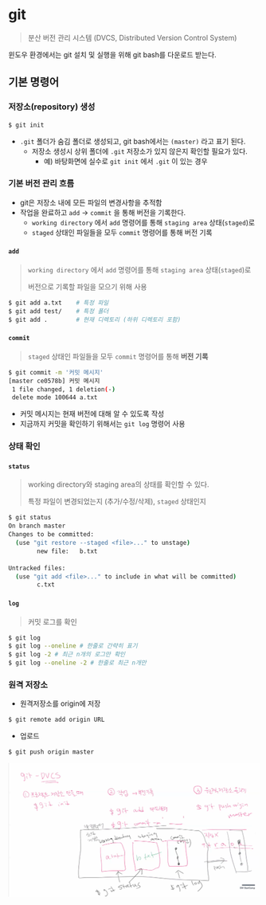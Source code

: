# git

> 분산 버전 관리 시스템 (DVCS, Distributed Version Control System)

윈도우 환경에서는 git 설치 및 실행을 위해 git bash를 다운로드 받는다.

## 기본 명령어

### 저장소(repository) 생성

```bash
$ git init
```

* `.git` 폴더가 숨김 폴더로 생성되고, git bash에서는 `(master)` 라고 표기 된다.
  * 저장소 생성시 상위 폴더에 `.git` 저장소가 있지 않은지 확인할 필요가 있다.
    * 예) 바탕화면에 실수로 `git init` 에서 `.git` 이 있는 경우

### 기본 버전 관리 흐름

* git은 저장소 내에 모든 파일의 변경사항을 추적함
* 작업을 완료하고 `add` -> `commit` 을 통해 버전을 기록한다.
  * `working directory` 에서 `add` 명령어를 통해 `staging area` 상태(`staged`)로
  * `staged` 상태인 파일들을 모두 `commit` 명령어를 통해 버전 기록

#### `add`

> `working directory` 에서 `add` 명령어를 통해 `staging area` 상태(`staged`)로
>
> 버전으로 기록할 파일을 모으기 위해 사용

```bash
$ git add a.txt    # 특정 파일
$ git add test/    # 특정 폴더
$ git add .        # 현재 디렉토리 (하위 디렉토리 포함)
```

#### `commit` 

> `staged` 상태인 파일들을 모두 `commit` 명령어를 통해 **버전 기록**

```bash
$ git commit -m '커밋 메시지'
[master ce0578b] 커밋 메시지
 1 file changed, 1 deletion(-)
 delete mode 100644 a.txt
```

* 커밋 메시지는 현재 버전에 대해 알 수 있도록 작성
* 지금까지 커밋을 확인하기 위해서는 `git log` 명령어 사용

### 상태 확인 

#### `status`

> working directory와 staging area의 상태를 확인할 수 있다. 
>
> 특정 파일이 변경되었는지 (추가/수정/삭제), `staged` 상태인지

```bash
$ git status
On branch master
Changes to be committed:
  (use "git restore --staged <file>..." to unstage)
        new file:   b.txt

Untracked files:
  (use "git add <file>..." to include in what will be committed)
        c.txt
```

#### `log`

> 커밋 로그를 확인

```bash
$ git log 
$ git log --oneline # 한줄로 간략히 표기
$ git log -2 # 최근 n개의 로그만 확인
$ git log --oneline -2 # 한줄로 최근 n개만
```



### 원격 저장소 

- 원격저장소를 origin에 저장

```bash
$ git remote add origin URL
```

* 업로드

```bash
$ git push origin master
```

![image-20210715135018018](md-images/image-20210715135018018.png)







